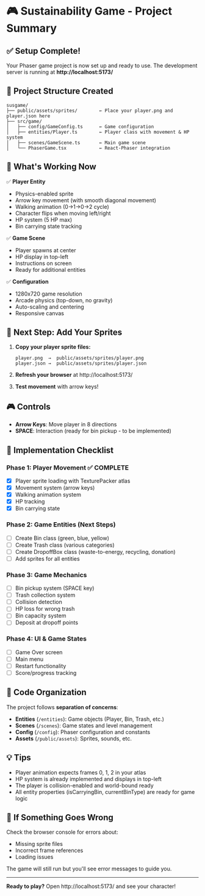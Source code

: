 # 🎮 Sustainability Game - Project Summary

## ✅ Setup Complete!

Your Phaser game project is now set up and ready to use. The development server is running at **http://localhost:5173/**

## 📁 Project Structure Created

```
susgame/
├── public/assets/sprites/        ← Place your player.png and player.json here
├── src/game/
│   ├── config/GameConfig.ts      ← Game configuration
│   ├── entities/Player.ts        ← Player class with movement & HP system
│   ├── scenes/GameScene.ts       ← Main game scene
│   └── PhaserGame.tsx            ← React-Phaser integration
```

## 🎯 What's Working Now

✅ **Player Entity**

-   Physics-enabled sprite
-   Arrow key movement (with smooth diagonal movement)
-   Walking animation (0→1→0→2 cycle)
-   Character flips when moving left/right
-   HP system (5 HP max)
-   Bin carrying state tracking

✅ **Game Scene**

-   Player spawns at center
-   HP display in top-left
-   Instructions on screen
-   Ready for additional entities

✅ **Configuration**

-   1280x720 game resolution
-   Arcade physics (top-down, no gravity)
-   Auto-scaling and centering
-   Responsive canvas

## 🚀 Next Step: Add Your Sprites

1. **Copy your player sprite files:**

    ```
    player.png  →  public/assets/sprites/player.png
    player.json →  public/assets/sprites/player.json
    ```

2. **Refresh your browser** at http://localhost:5173/

3. **Test movement** with arrow keys!

## 🎮 Controls

-   **Arrow Keys**: Move player in 8 directions
-   **SPACE**: Interaction (ready for bin pickup - to be implemented)

## 📝 Implementation Checklist

### Phase 1: Player Movement ✅ COMPLETE

-   [x] Player sprite loading with TexturePacker atlas
-   [x] Movement system (arrow keys)
-   [x] Walking animation system
-   [x] HP tracking
-   [x] Bin carrying state

### Phase 2: Game Entities (Next Steps)

-   [ ] Create Bin class (green, blue, yellow)
-   [ ] Create Trash class (various categories)
-   [ ] Create DropoffBox class (waste-to-energy, recycling, donation)
-   [ ] Add sprites for all entities

### Phase 3: Game Mechanics

-   [ ] Bin pickup system (SPACE key)
-   [ ] Trash collection system
-   [ ] Collision detection
-   [ ] HP loss for wrong trash
-   [ ] Bin capacity system
-   [ ] Deposit at dropoff points

### Phase 4: UI & Game States

-   [ ] Game Over screen
-   [ ] Main menu
-   [ ] Restart functionality
-   [ ] Score/progress tracking

## 🔧 Code Organization

The project follows **separation of concerns**:

-   **Entities** (`/entities`): Game objects (Player, Bin, Trash, etc.)
-   **Scenes** (`/scenes`): Game states and level management
-   **Config** (`/config`): Phaser configuration and constants
-   **Assets** (`/public/assets`): Sprites, sounds, etc.

## 💡 Tips

-   Player animation expects frames 0, 1, 2 in your atlas
-   HP system is already implemented and displays in top-left
-   The player is collision-enabled and world-bound ready
-   All entity properties (isCarryingBin, currentBinType) are ready for game logic

## 🐛 If Something Goes Wrong

Check the browser console for errors about:

-   Missing sprite files
-   Incorrect frame references
-   Loading issues

The game will still run but you'll see error messages to guide you.

---

**Ready to play?** Open http://localhost:5173/ and see your character!
